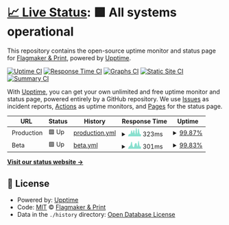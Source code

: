# [📈 Live Status](https://status.flagmaker-print.com): <!--live status--> **🟩 All systems operational**

This repository contains the open-source uptime monitor and status page for [Flagmaker & Print](https://flagmaker-print.com/), powered by [Upptime](https://github.com/upptime/upptime).

[![Uptime CI](https://github.com/Flagmaker-Print/status/workflows/Uptime%20CI/badge.svg)](https://github.com/Flagmaker-Print/status/actions?query=workflow%3A%22Uptime+CI%22)
[![Response Time CI](https://github.com/Flagmaker-Print/status/workflows/Response%20Time%20CI/badge.svg)](https://github.com/Flagmaker-Print/status/actions?query=workflow%3A%22Response+Time+CI%22)
[![Graphs CI](https://github.com/Flagmaker-Print/status/workflows/Graphs%20CI/badge.svg)](https://github.com/Flagmaker-Print/status/actions?query=workflow%3A%22Graphs+CI%22)
[![Static Site CI](https://github.com/Flagmaker-Print/status/workflows/Static%20Site%20CI/badge.svg)](https://github.com/Flagmaker-Print/status/actions?query=workflow%3A%22Static+Site+CI%22)
[![Summary CI](https://github.com/Flagmaker-Print/status/workflows/Summary%20CI/badge.svg)](https://github.com/Flagmaker-Print/status/actions?query=workflow%3A%22Summary+CI%22)

With [Upptime](https://upptime.js.org), you can get your own unlimited and free uptime monitor and status page, powered entirely by a GitHub repository. We use [Issues](https://github.com/Flagmaker-Print/status/issues) as incident reports, [Actions](https://github.com/Flagmaker-Print/status/actions) as uptime monitors, and [Pages](https://status.flagmaker-print.com) for the status page.

<!--start: status pages-->
<!-- This summary is generated by Upptime (https://github.com/upptime/upptime) -->
<!-- Do not edit this manually, your changes will be overwritten -->
<!-- prettier-ignore -->
| URL | Status | History | Response Time | Uptime |
| --- | ------ | ------- | ------------- | ------ |
| <img alt="" src="https://icons.duckduckgo.com/ip3/null.ico" height="13"> Production | 🟩 Up | [production.yml](https://github.com/Flagmaker-Print/status/commits/HEAD/history/production.yml) | <details><summary><img alt="Response time graph" src="./graphs/production/response-time-week.png" height="20"> 323ms</summary><br><a href="https://status.flagmaker-print.com/history/production"><img alt="Response time 797" src="https://img.shields.io/endpoint?url=https%3A%2F%2Fraw.githubusercontent.com%2FFlagmaker-Print%2Fstatus%2FHEAD%2Fapi%2Fproduction%2Fresponse-time.json"></a><br><a href="https://status.flagmaker-print.com/history/production"><img alt="24-hour response time 165" src="https://img.shields.io/endpoint?url=https%3A%2F%2Fraw.githubusercontent.com%2FFlagmaker-Print%2Fstatus%2FHEAD%2Fapi%2Fproduction%2Fresponse-time-day.json"></a><br><a href="https://status.flagmaker-print.com/history/production"><img alt="7-day response time 323" src="https://img.shields.io/endpoint?url=https%3A%2F%2Fraw.githubusercontent.com%2FFlagmaker-Print%2Fstatus%2FHEAD%2Fapi%2Fproduction%2Fresponse-time-week.json"></a><br><a href="https://status.flagmaker-print.com/history/production"><img alt="30-day response time 341" src="https://img.shields.io/endpoint?url=https%3A%2F%2Fraw.githubusercontent.com%2FFlagmaker-Print%2Fstatus%2FHEAD%2Fapi%2Fproduction%2Fresponse-time-month.json"></a><br><a href="https://status.flagmaker-print.com/history/production"><img alt="1-year response time 797" src="https://img.shields.io/endpoint?url=https%3A%2F%2Fraw.githubusercontent.com%2FFlagmaker-Print%2Fstatus%2FHEAD%2Fapi%2Fproduction%2Fresponse-time-year.json"></a></details> | <details><summary><a href="https://status.flagmaker-print.com/history/production">99.87%</a></summary><a href="https://status.flagmaker-print.com/history/production"><img alt="All-time uptime 99.36%" src="https://img.shields.io/endpoint?url=https%3A%2F%2Fraw.githubusercontent.com%2FFlagmaker-Print%2Fstatus%2FHEAD%2Fapi%2Fproduction%2Fuptime.json"></a><br><a href="https://status.flagmaker-print.com/history/production"><img alt="24-hour uptime 100.00%" src="https://img.shields.io/endpoint?url=https%3A%2F%2Fraw.githubusercontent.com%2FFlagmaker-Print%2Fstatus%2FHEAD%2Fapi%2Fproduction%2Fuptime-day.json"></a><br><a href="https://status.flagmaker-print.com/history/production"><img alt="7-day uptime 99.87%" src="https://img.shields.io/endpoint?url=https%3A%2F%2Fraw.githubusercontent.com%2FFlagmaker-Print%2Fstatus%2FHEAD%2Fapi%2Fproduction%2Fuptime-week.json"></a><br><a href="https://status.flagmaker-print.com/history/production"><img alt="30-day uptime 99.95%" src="https://img.shields.io/endpoint?url=https%3A%2F%2Fraw.githubusercontent.com%2FFlagmaker-Print%2Fstatus%2FHEAD%2Fapi%2Fproduction%2Fuptime-month.json"></a><br><a href="https://status.flagmaker-print.com/history/production"><img alt="1-year uptime 99.36%" src="https://img.shields.io/endpoint?url=https%3A%2F%2Fraw.githubusercontent.com%2FFlagmaker-Print%2Fstatus%2FHEAD%2Fapi%2Fproduction%2Fuptime-year.json"></a></details>
| <img alt="" src="https://icons.duckduckgo.com/ip3/null.ico" height="13"> Beta | 🟩 Up | [beta.yml](https://github.com/Flagmaker-Print/status/commits/HEAD/history/beta.yml) | <details><summary><img alt="Response time graph" src="./graphs/beta/response-time-week.png" height="20"> 301ms</summary><br><a href="https://status.flagmaker-print.com/history/beta"><img alt="Response time 698" src="https://img.shields.io/endpoint?url=https%3A%2F%2Fraw.githubusercontent.com%2FFlagmaker-Print%2Fstatus%2FHEAD%2Fapi%2Fbeta%2Fresponse-time.json"></a><br><a href="https://status.flagmaker-print.com/history/beta"><img alt="24-hour response time 188" src="https://img.shields.io/endpoint?url=https%3A%2F%2Fraw.githubusercontent.com%2FFlagmaker-Print%2Fstatus%2FHEAD%2Fapi%2Fbeta%2Fresponse-time-day.json"></a><br><a href="https://status.flagmaker-print.com/history/beta"><img alt="7-day response time 301" src="https://img.shields.io/endpoint?url=https%3A%2F%2Fraw.githubusercontent.com%2FFlagmaker-Print%2Fstatus%2FHEAD%2Fapi%2Fbeta%2Fresponse-time-week.json"></a><br><a href="https://status.flagmaker-print.com/history/beta"><img alt="30-day response time 341" src="https://img.shields.io/endpoint?url=https%3A%2F%2Fraw.githubusercontent.com%2FFlagmaker-Print%2Fstatus%2FHEAD%2Fapi%2Fbeta%2Fresponse-time-month.json"></a><br><a href="https://status.flagmaker-print.com/history/beta"><img alt="1-year response time 698" src="https://img.shields.io/endpoint?url=https%3A%2F%2Fraw.githubusercontent.com%2FFlagmaker-Print%2Fstatus%2FHEAD%2Fapi%2Fbeta%2Fresponse-time-year.json"></a></details> | <details><summary><a href="https://status.flagmaker-print.com/history/beta">99.83%</a></summary><a href="https://status.flagmaker-print.com/history/beta"><img alt="All-time uptime 99.72%" src="https://img.shields.io/endpoint?url=https%3A%2F%2Fraw.githubusercontent.com%2FFlagmaker-Print%2Fstatus%2FHEAD%2Fapi%2Fbeta%2Fuptime.json"></a><br><a href="https://status.flagmaker-print.com/history/beta"><img alt="24-hour uptime 100.00%" src="https://img.shields.io/endpoint?url=https%3A%2F%2Fraw.githubusercontent.com%2FFlagmaker-Print%2Fstatus%2FHEAD%2Fapi%2Fbeta%2Fuptime-day.json"></a><br><a href="https://status.flagmaker-print.com/history/beta"><img alt="7-day uptime 99.83%" src="https://img.shields.io/endpoint?url=https%3A%2F%2Fraw.githubusercontent.com%2FFlagmaker-Print%2Fstatus%2FHEAD%2Fapi%2Fbeta%2Fuptime-week.json"></a><br><a href="https://status.flagmaker-print.com/history/beta"><img alt="30-day uptime 99.95%" src="https://img.shields.io/endpoint?url=https%3A%2F%2Fraw.githubusercontent.com%2FFlagmaker-Print%2Fstatus%2FHEAD%2Fapi%2Fbeta%2Fuptime-month.json"></a><br><a href="https://status.flagmaker-print.com/history/beta"><img alt="1-year uptime 99.72%" src="https://img.shields.io/endpoint?url=https%3A%2F%2Fraw.githubusercontent.com%2FFlagmaker-Print%2Fstatus%2FHEAD%2Fapi%2Fbeta%2Fuptime-year.json"></a></details>

<!--end: status pages-->

[**Visit our status website →**](https://status.flagmaker-print.com)

## 📄 License

- Powered by: [Upptime](https://github.com/upptime/upptime)
- Code: [MIT](./LICENSE) © [Flagmaker & Print](https://flagmaker-print.com/)
- Data in the `./history` directory: [Open Database License](https://opendatacommons.org/licenses/odbl/1-0/)
